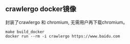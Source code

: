 ## crawlergo docker镜像

封装了crawlergo 和 chromium, 无需用户再下载chromium。
```
make build_docker 
docker run --rm -i crawlergo https://www.baidu.com
```